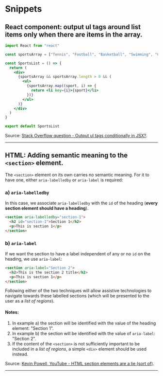 # Snippets

## React component: output ul tags around list items only when there are items in the array.

```jsx
import React from "react"

const sportsArray = ["Tennis", "Football", "Basketball", "Swimming", "Chess"]

const SportsList = () => {
  return (
    <div>
      {sportsArray && sportsArray.length > 0 && (
        <ul>
          {sportsArray.map((sport, i) => {
            return <li key={i}>{sport}</li>
          })}
        </ul>
      )}
    </div>
  )
}

export default SportsList
```

Source: [Stack Overflow question - Output ul tags conditionally in JSX?](https://stackoverflow.com/questions/71704452/output-ul-tags-conditionally-in-jsx/71704495?noredirect=1#comment126724402_71704495).

---

## HTML: Adding semantic meaning to the `<section>` element.

The `<section>` element on its own carries no semantic meaning. For it to have one, either `aria-labelledby` or `aria-label` is required:

### a) `aria-labelledby`

In this case, we associate `aria-labelledby` with the `id` of the heading (**every section element should have a heading**).

```html
<section aria-labelledby="section-1">
  <h2 id="section-1">Section 1</h2>
  <p>This is section 1</p>
</section>
```

### b) `aria-label`

If we want the section to have a label independent of any or no `id` on the heading, we use `aria-label`:

```html
<section aria-label="Section 2">
  <h2>This is the section 2 title</h2>
  <p>This is section 1</p>
</section>
```

Following either of the two techniques will allow assistive technologies to navigate towards these labelled sections (which will be presented to the user as a _list of regions_).

#### Notes:

1. In example a) the section will be identified with the value of the heading element: "Section 1".
2. In example b) the section will be identified with the value of `aria-label`: "Section 2".
3. If the content of the `<section>` is not sufficiently important to be included in a _list of regions_, a simple `<div>` element should be used instead.

Source: [Kevin Powell, YouTube - HTML section elements are a lie (sort of)](https://youtu.be/ULdkpU51hTQ).

---
